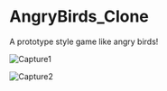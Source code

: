 # AngryBirds_Clone
A prototype style game like angry birds!

![Capture1](https://user-images.githubusercontent.com/64089173/196213141-1eb1055a-7055-40be-b739-4fb58c116621.PNG)

![Capture2](https://user-images.githubusercontent.com/64089173/196213294-4c52b445-09e0-48fd-a8a1-8e6a12452dda.PNG)
